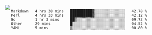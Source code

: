 

<a href="https://github.com/anuraghazra/github-readme-stats">
  <img align="left" src="https://github-readme-stats.vercel.app/api?username=kfly8&count_private=true&show_icons=true&theme=calm" />
</a>


<!--START_SECTION:waka-->
```text
Markdown   4 hrs 38 mins   ██████████▓░░░░░░░░░░░░░░   42.78 % 
Perl       4 hrs 33 mins   ██████████▓░░░░░░░░░░░░░░   42.12 % 
Go         1 hr 3 mins     ██▒░░░░░░░░░░░░░░░░░░░░░░   09.73 % 
Other      29 mins         █░░░░░░░░░░░░░░░░░░░░░░░░   04.52 % 
YAML       5 mins          ▒░░░░░░░░░░░░░░░░░░░░░░░░   00.80 % 
```
<!--END_SECTION:waka-->
